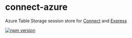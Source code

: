 # connect-azure

Azure Table Storage session store for [Connect](https://github.com/senchalabs/connect) and [Express](http://expressjs.com/)

[![npm version](https://img.shields.io/npm/v/connect-azure.svg)](https://www.npmjs.com/package/connect-azure)